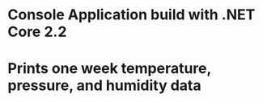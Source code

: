 # Console Application build with .NET Core 2.2
# Prints one week temperature, pressure, and humidity data
